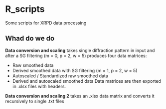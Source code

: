 # R_scripts
Some scripts for XRPD data processing

## Whad do we do
__Data conversion and scaling__ takes single diffraction pattern in input and after a SG filtering (m = 0, p = 2, w = 5) produces four data matrices:
 * Raw smoothed data
 * Derived smoothed data with SG filtering (m = 1, p = 2, w = 5)
 * Autoscaled / Standardized raw smoothed data
 * Derived and autoscaled smoothed data
 Data matrices are then exported in .xlsx files with headers.
 
 __Data conversion and scaling 2__ takes an .xlsx data matrix and converts it recursively to single .txt files
 
 

